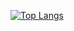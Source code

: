 [![Top Langs](https://github-readme-stats.vercel.app/api/top-langs/?username=AlexeySeySey&exclude_repo=e-commerce&hide=html,css,twig,dockerfile,php,shell,vue)](https://github.com/anuraghazra/github-readme-stats)
